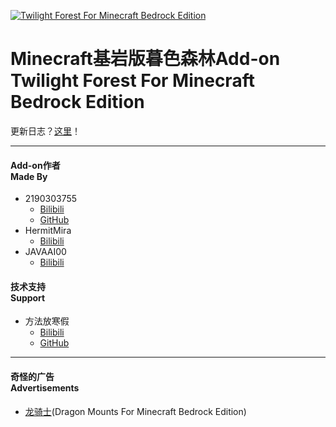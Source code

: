 [![Twilight Forest For Minecraft Bedrock Edition](https://raw.githubusercontent.com/wiki/2190303755/TwilightForest/images/title.png)](https://github.com/2190303755/TwilightForest/archive/main.zip)
# Minecraft基岩版暮色森林Add-on <br> Twilight Forest For Minecraft Bedrock Edition

更新日志？[这里](https://github.com/2190303755/TwilightForest/wiki/UpdateLog)！

***
#### Add-on作者 <br> Made By
* 2190303755
  * [Bilibili](https://space.bilibili.com/436439712)
  * [GitHub](https://github.com/2190303755)
* HermitMira
  * [Bilibili](https://space.bilibili.com/324707380)
* JAVAAI00
  * [Bilibili](https://space.bilibili.com/38521002)
#### 技术支持 <br> Support
* 方法放寒假
  * [Bilibili](https://space.bilibili.com/1833082)
  * [GitHub](https://github.com/MiemieMethod)
***
#### 奇怪的广告 <br> Advertisements
- [龙骑士](https://www.bilibili.com/video/BV1jZ4y1T74i)(Dragon Mounts For Minecraft Bedrock Edition)
